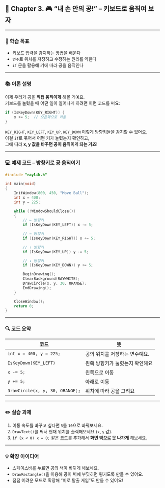 ## 📘 Chapter 3. 🎮 “내 손 안의 공!” – 키보드로 움직여 보자  

---

### 🎯 학습 목표  
- 키보드 입력을 감지하는 방법을 배운다  
- `변수`로 위치를 저장하고 수정하는 원리를 익힌다  
- `if` 문을 활용해 키에 따라 공을 움직인다

---

### 📚 이론 설명

이제 우리가 공을 **직접 움직이게** 해볼 거예요.  
키보드를 눌렀을 때 어떤 일이 일어나게 하려면 이런 코드를 써요:

```c
if (IsKeyDown(KEY_RIGHT)) {
    x += 5;  // 오른쪽으로 이동
}
```

`KEY_RIGHT`, `KEY_LEFT`, `KEY_UP`, `KEY_DOWN` 이렇게 방향키들을 감지할 수 있어요.  
이걸 `if`로 묶어서 어떤 키가 눌렸는지 확인하고,  
그에 따라 **x, y 값을 바꾸면 공이 움직이게 되는 거죠!**

---

### 💻 예제 코드 – 방향키로 공 움직이기

```c
#include "raylib.h"

int main(void)
{
    InitWindow(800, 450, "Move Ball");
    int x = 400;
    int y = 225;

    while (!WindowShouldClose())
    {
        // ← 방향키
        if (IsKeyDown(KEY_LEFT)) x -= 5;

        // → 방향키
        if (IsKeyDown(KEY_RIGHT)) x += 5;

        // ↑ 방향키
        if (IsKeyDown(KEY_UP)) y -= 5;

        // ↓ 방향키
        if (IsKeyDown(KEY_DOWN)) y += 5;

        BeginDrawing();
        ClearBackground(RAYWHITE);
        DrawCircle(x, y, 30, ORANGE);
        EndDrawing();
    }

    CloseWindow();
    return 0;
}
```

---

### 🔍 코드 요약

| 코드                            | 뜻                                     |
|----------------------------------|----------------------------------------|
| `int x = 400, y = 225;`         | 공의 위치를 저장하는 변수예요.       |
| `IsKeyDown(KEY_LEFT)`           | 왼쪽 방향키가 눌렸는지 확인해요       |
| `x -= 5;`                       | 왼쪽으로 이동                          |
| `y += 5;`                       | 아래로 이동                            |
| `DrawCircle(x, y, 30, ORANGE);` | 위치에 따라 공을 그려요               |

---

### ✏️ 실습 과제

1. 이동 속도를 바꾸고 싶다면 `5`를 `10`으로 바꿔보세요.  
2. `DrawText()`를 써서 현재 위치를 출력해보세요 (`x`, `y` 값).  
3. `if (x < 0) x = 0;` 같은 코드를 추가해서 **화면 밖으로 못 나가게** 해보세요.

---

### 💡 확장 아이디어

- 스페이스바를 누르면 공의 색이 바뀌게 해보세요.  
- `DrawRectangle()`을 이용해 공이 벽에 부딪히면 튕기도록 만들 수 있어요.  
- 점점 어려운 모드로 확장해 “미로 탈출 게임”도 만들 수 있어요!
